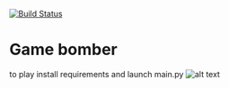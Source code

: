 [![Build Status](https://travis-ci.com/akopianDA/Python_review1.svg?token=rxxsZktLyTzGyBczd58J&branch=master)](https://travis-ci.com/akopianDA/Python_review1)

# Game bomber
to play install requirements and launch main.py
![alt text](https://github.com/BigDanTheOne/Python_review1/blob/master/bomber.jpg?raw=true)
